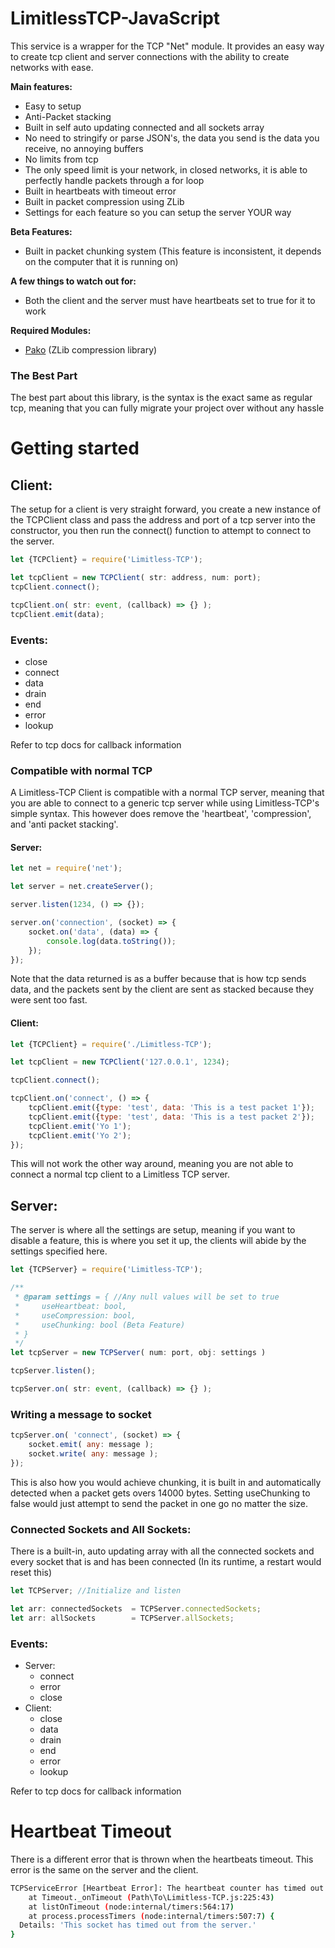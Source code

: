 # LimitlessTCP-JavaScript

This service is a wrapper for the TCP "Net" module.
It provides an easy way to create tcp client and server connections with the ability to create networks with ease.

**Main features:**
* Easy to setup
* Anti-Packet stacking
* Built in self auto updating connected and all sockets array
* No need to stringify or parse JSON's, the data you send is the data you receive, no annoying buffers
* No limits from tcp
* The only speed limit is your network, in closed networks, it is able to perfectly handle packets through a for loop
* Built in heartbeats with timeout error
* Built in packet compression using ZLib
* Settings for each feature so you can setup the server YOUR way

**Beta Features:**
* Built in packet chunking system (This feature is inconsistent, it depends on the computer that it is running on)

**A few things to watch out for:**
* Both the client and the server must have heartbeats set to true for it to work

**Required Modules:**
* [Pako](https://github.com/nodeca/pako) (ZLib compression library)

### The Best Part
The best part about this library, is the syntax is the exact same as regular tcp, meaning that you can fully migrate your project
over without any hassle


# Getting started
## Client:
The setup for a client is very straight forward, you create a new instance of the TCPClient class and pass the address and port
of a tcp server into the constructor, you then run the connect() function to attempt to connect to the server.

```javascript
let {TCPClient} = require('Limitless-TCP');

let tcpClient = new TCPClient( str: address, num: port);
tcpClient.connect();

tcpClient.on( str: event, (callback) => {} );
tcpClient.emit(data);
```

### Events:
   * close
   * connect
   * data
   * drain
   * end
   * error
   * lookup

Refer to tcp docs for callback information

### Compatible with normal TCP
A Limitless-TCP Client is compatible with a normal TCP server, meaning that you are able to connect to a generic tcp server while using
Limitless-TCP's simple syntax. This however does remove the 'heartbeat', 'compression', and 'anti packet stacking'.
#### Server:
```javascript
let net = require('net');

let server = net.createServer();

server.listen(1234, () => {});

server.on('connection', (socket) => {
    socket.on('data', (data) => {
        console.log(data.toString());
    });
});
```
Note that the data returned is as a buffer because that is how tcp sends data, and the packets sent by the client are sent as stacked because they were sent too fast.

#### Client:

```javascript
let {TCPClient} = require('./Limitless-TCP');

let tcpClient = new TCPClient('127.0.0.1', 1234);

tcpClient.connect();

tcpClient.on('connect', () => {
    tcpClient.emit({type: 'test', data: 'This is a test packet 1'});
    tcpClient.emit({type: 'test', data: 'This is a test packet 2'});
    tcpClient.emit('Yo 1');
    tcpClient.emit('Yo 2');
});
```
This will not work the other way around, meaning you are not able to connect a normal tcp client to a Limitless TCP server.

## Server:
The server is where all the settings are setup, meaning if you want to disable a feature, this is where you set it up, the clients will abide by the settings specified
here.

```javascript
let {TCPServer} = require('Limitless-TCP');

/**
 * @param settings = { //Any null values will be set to true
 *     useHeartbeat: bool,
 *     useCompression: bool,
 *     useChunking: bool (Beta Feature)
 * }
 */
let tcpServer = new TCPServer( num: port, obj: settings )

tcpServer.listen();

tcpServer.on( str: event, (callback) => {} );
```

### Writing a message to socket
```javascript
tcpServer.on( 'connect', (socket) => {
    socket.emit( any: message );
    socket.write( any: message );
});
```

This is also how you would achieve chunking, it is built in and automatically detected when a packet gets overs 14000 bytes.
Setting useChunking to false would just attempt to send the packet in one go no matter the size.

### Connected Sockets and All Sockets:
There is a built-in, auto updating array with all the connected sockets and every socket that is and has been connected (In its runtime, a restart would reset this)
```javascript
let TCPServer; //Initialize and listen

let arr: connectedSockets  = TCPServer.connectedSockets;
let arr: allSockets        = TCPServer.allSockets;
```

### Events:
  * Server:
    * connect
    * error
    * close
  * Client:
    * close
    * data
    * drain
    * end
    * error
    * lookup
    
Refer to tcp docs for callback information

# Heartbeat Timeout
There is a different error that is thrown when the heartbeats timeout. This error is the same on the server and the client.
```bash
TCPServiceError [Heartbeat Error]: The heartbeat counter has timed out
    at Timeout._onTimeout (Path\To\Limitless-TCP.js:225:43)
    at listOnTimeout (node:internal/timers:564:17)
    at process.processTimers (node:internal/timers:507:7) {
  Details: 'This socket has timed out from the server.'
}
```
